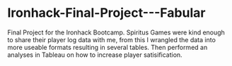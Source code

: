 # Ironhack-Final-Project---Fabular
Final Project for the Ironhack Bootcamp. Spiritus Games were kind enough to share their player log data with me, from this I wrangled the data into more useable formats resulting in several tables. Then performed an analyses in Tableau on how to increase player satisification. 
